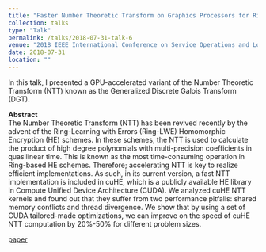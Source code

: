 ```yaml
---
title: "Faster Number Theoretic Transform on Graphics Processors for Ring Learning with Errors Based Cryptography"
collection: talks
type: "Talk"
permalink: /talks/2018-07-31-talk-6
venue: "2018 IEEE International Conference on Service Operations and Logistics, and Informatics (SOLI)"
date: 2018-07-31
location: ""
---
```


In this talk, I presented a GPU-accelerated variant of the Number Theoretic Transform (NTT) known as the Generalized Discrete Galois Transform (DGT).  

**Abstract**  
The Number Theoretic Transform (NTT) has been revived recently by the advent of the Ring-Learning with Errors (Ring-LWE) Homomorphic Encryption (HE) schemes. In these schemes, the NTT is used to calculate the product of high degree polynomials with multi-precision coefficients in quasilinear time. This is known as the most time-consuming operation in Ring-based HE schemes. Therefore; accelerating NTT is key to realize efficient implementations. As such, in its current version, a fast NTT implementation is included in cuHE, which is a publicly available HE library in Compute Unified Device Architecture (CUDA). We analyzed cuHE NTT kernels and found out that they suffer from two performance pitfalls: shared memory conflicts and thread divergence. We show that by using a set of CUDA tailored-made optimizations, we can improve on the speed of cuHE NTT computation by 20%-50% for different problem sizes.

[paper](https://ieeexplore.ieee.org/document/8476725)